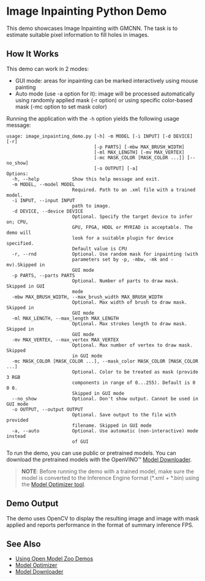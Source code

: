 # Image Inpainting Python Demo

This demo showcases Image Inpainting with GMCNN. The task is to estimate suitable pixel information
to fill holes in images.

## How It Works
This demo can work in 2 modes: 
* GUI mode: areas for inpainting can be marked interactively using mouse painting
* Auto mode (use -a option for it): image will be processed automatically using randomly applied mask (-r option) or using specific color-based mask (-mc option to set mask color)

Running the application with the `-h` option yields the following usage message:

```
usage: image_inpainting_demo.py [-h] -m MODEL [-i INPUT] [-d DEVICE] [-r]
                                [-p PARTS] [-mbw MAX_BRUSH_WIDTH]
                                [-ml MAX_LENGTH] [-mv MAX_VERTEX]
                                [-mc MASK_COLOR [MASK_COLOR ...]] [--no_show]
                                [-o OUTPUT] [-a]
Options:
  -h, --help            Show this help message and exit.
  -m MODEL, --model MODEL
                        Required. Path to an .xml file with a trained model.
  -i INPUT, --input INPUT
                        path to image.
  -d DEVICE, --device DEVICE
                        Optional. Specify the target device to infer on; CPU,
                        GPU, FPGA, HDDL or MYRIAD is acceptable. The demo will
                        look for a suitable plugin for device specified.
                        Default value is CPU
  -r, --rnd             Optional. Use random mask for inpainting (with
                        parameters set by -p, -mbw, -mk and -mv).Skipped in
                        GUI mode
  -p PARTS, --parts PARTS
                        Optional. Number of parts to draw mask. Skipped in GUI
                        mode
  -mbw MAX_BRUSH_WIDTH, --max_brush_width MAX_BRUSH_WIDTH
                        Optional. Max width of brush to draw mask. Skipped in
                        GUI mode
  -ml MAX_LENGTH, --max_length MAX_LENGTH
                        Optional. Max strokes length to draw mask. Skipped in
                        GUI mode
  -mv MAX_VERTEX, --max_vertex MAX_VERTEX
                        Optional. Max number of vertex to draw mask. Skipped
                        in GUI mode
  -mc MASK_COLOR [MASK_COLOR ...], --mask_color MASK_COLOR [MASK_COLOR ...]
                        Optional. Color to be treated as mask (provide 3 RGB
                        components in range of 0...255). Default is 0 0 0.
                        Skipped in GUI mode
  --no_show             Optional. Don't show output. Cannot be used in GUI mode
  -o OUTPUT, --output OUTPUT
                        Optional. Save output to the file with provided
                        filename. Skipped in GUI mode
  -a, --auto            Optional. Use automatic (non-interactive) mode instead
                        of GUI
```

To run the demo, you can use public or pretrained models. You can download the pretrained models with the OpenVINO&trade; [Model Downloader](../../../tools/downloader/README.md).

> **NOTE**: Before running the demo with a trained model, make sure the model is converted to the Inference Engine format (\*.xml + \*.bin) using the [Model Optimizer tool](https://docs.openvinotoolkit.org/latest/_docs_MO_DG_Deep_Learning_Model_Optimizer_DevGuide.html).

## Demo Output

The demo uses OpenCV to display the resulting image and image with mask applied and reports performance in the format of summary inference FPS.

## See Also

* [Using Open Model Zoo Demos](../../README.md)
* [Model Optimizer](https://docs.openvinotoolkit.org/latest/_docs_MO_DG_Deep_Learning_Model_Optimizer_DevGuide.html)
* [Model Downloader](../../../tools/downloader/README.md)
